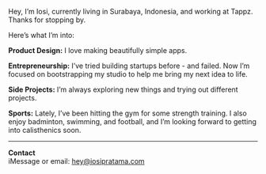 Hey, I’m Iosi, currently living in Surabaya, Indonesia, and working at Tappz. Thanks for stopping by. 

Here’s what I’m into:

**Product Design:** I love making beautifully simple apps.  

**Entrepreneurship:** I’ve tried building startups before - and failed. Now I’m focused on bootstrapping my studio to help me bring my next idea to life.

**Side Projects:** I’m always exploring new things and trying out different projects. 

**Sports:** Lately, I’ve been hitting the gym for some strength training. I also enjoy badminton, swimming, and football, and I’m looking forward to getting into calisthenics soon.

---

**Contact**  
iMessage or email: hey@iosipratama.com